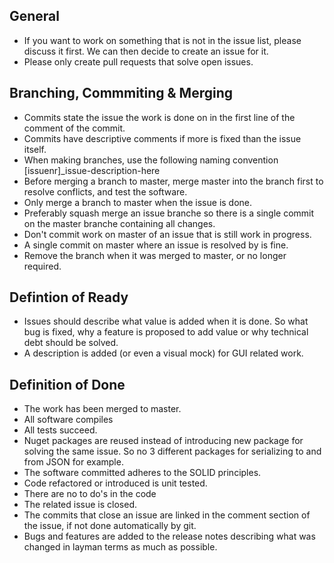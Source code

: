 ## General
- If you want to work on something that is not in the issue list, please discuss it first. We can then decide to create an issue for it.
- Please only create pull requests that solve open issues.

## Branching, Commmiting & Merging
- Commits state the issue the work is done on in the first line of the comment of the commit.
- Commits have descriptive comments if more is fixed than the issue itself.
- When making branches, use the following naming convention [issuenr]\_issue-description-here
- Before merging a branch to master, merge master into the branch first to resolve conflicts, and test the software.
- Only merge a branch to master when the issue is done.
- Preferably squash merge an issue branche so there is a single commit on the master branche containing all changes.
- Don't commit work on master of an issue that is still work in progress.
- A single commit on master where an issue is resolved by is fine.
- Remove the branch when it was merged to master, or no longer required.

## Defintion of Ready
- Issues should describe what value is added when it is done. So what bug is fixed, why a feature is proposed to add value or why technical debt should be solved.
- A description is added (or even a visual mock) for GUI related work.

## Definition of Done
- The work has been merged to master.
- All software compiles
- All tests succeed.
- Nuget packages are reused instead of introducing new package for solving the same issue. So no 3 different packages for serializing to and from JSON for example.
- The software committed adheres to the SOLID principles.
- Code refactored or introduced is unit tested.
- There are no to do's in the code
- The related issue is closed.
- The commits that close an issue are linked in the comment section of the issue, if not done automatically by git.
- Bugs and features are added to the release notes describing what was changed in layman terms as much as possible.
